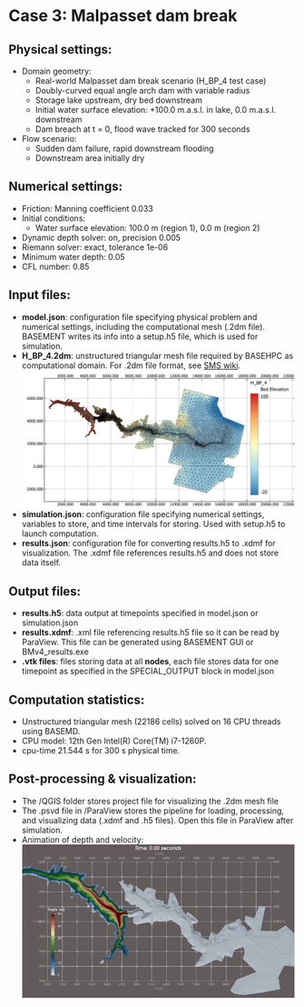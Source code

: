 # Case 3: Malpasset dam break

## Physical settings:
- Domain geometry:
  - Real-world Malpasset dam break scenario (H_BP_4 test case)
  - Doubly-curved equal angle arch dam with variable radius
  - Storage lake upstream, dry bed downstream
  - Initial water surface elevation: +100.0 m.a.s.l. in lake, 0.0 m.a.s.l. downstream
  - Dam breach at t = 0, flood wave tracked for 300 seconds
- Flow scenario:
  - Sudden dam failure, rapid downstream flooding
  - Downstream area initially dry

## Numerical settings:
- Friction: Manning coefficient 0.033 
- Initial conditions:
  - Water surface elevation: 100.0 m (region 1), 0.0 m (region 2)
- Dynamic depth solver: on, precision 0.005
- Riemann solver: exact, tolerance 1e-06
- Minimum water depth: 0.05
- CFL number: 0.85

## Input files:
- **model.json**: configuration file specifying physical problem and numerical settings, including the computational mesh (.2dm file). BASEMENT writes its info into a setup.h5 file, which is used for simulation.
- **H_BP_4.2dm**: unstructured triangular mesh file required by BASEHPC as computational domain. For .2dm file format, see [SMS wiki](https://www.xmswiki.com/wiki/SMS:2D_Mesh_Files_*.2dm?__cf_chl_tk=r_woYILHa12UMY664uxq5gFDzTZfQia_Lz7.6bShzj8-1759226996-1.0.1.1-1aZOLNVb_EeD1zsV.on53xi.Jr71gmBhP2pD1xdBYy0). ![Meshing_03_malpassetdambreak](/03_malpassetdambreak/Physics/Meshing.jpg)
- **simulation.json**: configuration file specifying numerical settings, variables to store, and time intervals for storing. Used with setup.h5 to launch computation.
- **results.json**: configuration file for converting results.h5 to .xdmf for visualization. The .xdmf file references results.h5 and does not store data itself.

## Output files:
- **results.h5**: data output at timepoints specified in model.json or simulation.json
- **results.xdmf**: .xml file referencing results.h5 file so it can be read by ParaView. This file can be generated using BASEMENT GUI or BMv4_results.exe
- **.vtk files**: files storing data at all **nodes**, each  file stores data for one timepoint as specified in the SPECIAL_OUTPUT block in model.json 

## Computation statistics:
- Unstructured triangular mesh (22186 cells) solved on 16 CPU threads using BASEMD.
- CPU model: 12th Gen Intel(R) Core(TM) i7-1260P.
- cpu-time 21.544 s for 300 s physical time.

## Post-processing & visualization:
- The /QGIS folder stores project file for visualizing the .2dm mesh file
- The .psvd file in /ParaView stores the pipeline for loading, processing, and visualizing data (.xdmf and .h5 files). Open this file in ParaView after simulation.
- Animation of depth and velocity: ![Animation_03_malpassetdambreak](/03_malpassetdambreak/ParaView/03_malpassetdambreak.gif)